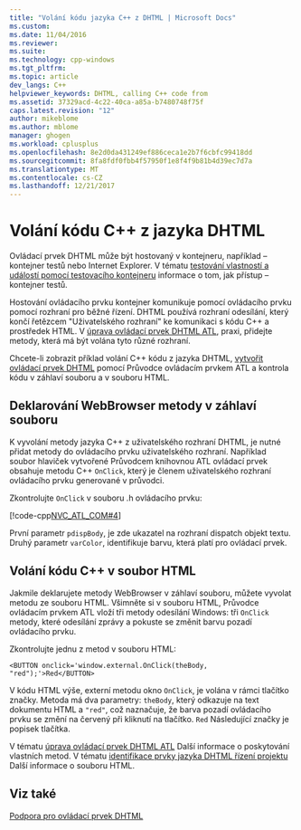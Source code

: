 ```yaml
---
title: "Volání kódu jazyka C++ z DHTML | Microsoft Docs"
ms.custom: 
ms.date: 11/04/2016
ms.reviewer: 
ms.suite: 
ms.technology: cpp-windows
ms.tgt_pltfrm: 
ms.topic: article
dev_langs: C++
helpviewer_keywords: DHTML, calling C++ code from
ms.assetid: 37329acd-4c22-40ca-a85a-b7480748f75f
caps.latest.revision: "12"
author: mikeblome
ms.author: mblome
manager: ghogen
ms.workload: cplusplus
ms.openlocfilehash: 8e2d0da431249ef886ceca1e2b7f6cbfc99418dd
ms.sourcegitcommit: 8fa8fdf0fbb4f57950f1e8f4f9b81b4d39ec7d7a
ms.translationtype: MT
ms.contentlocale: cs-CZ
ms.lasthandoff: 12/21/2017
---
```

# <a name="calling-c-code-from-dhtml"></a>Volání kódu C++ z jazyka DHTML
Ovládací prvek DHTML může být hostovaný v kontejneru, například – kontejner testů nebo Internet Explorer. V tématu [testování vlastností a událostí pomocí testovacího kontejneru](../mfc/testing-properties-and-events-with-test-container.md) informace o tom, jak přístup – kontejner testů.  
  
 Hostování ovládacího prvku kontejner komunikuje pomocí ovládacího prvku pomocí rozhraní pro běžné řízení. DHTML používá rozhraní odesílání, který končí řetězcem "Uživatelského rozhraní" ke komunikaci s kódu C++ a prostředek HTML. V [úprava ovládací prvek DHTML ATL](../atl/modifying-the-atl-dhtml-control.md), praxi, přidejte metody, která má být volána tyto různé rozhraní.  
  
 Chcete-li zobrazit příklad volání C++ kódu z jazyka DHTML, [vytvořit ovládací prvek DHTML](../atl/creating-an-atl-dhtml-control.md) pomocí Průvodce ovládacím prvkem ATL a kontrola kódu v záhlaví souboru a v souboru HTML.  
  
## <a name="declaring-webbrowser-methods-in-the-header-file"></a>Deklarování WebBrowser metody v záhlaví souboru  
 K vyvolání metody jazyka C++ z uživatelského rozhraní DHTML, je nutné přidat metody do ovládacího prvku uživatelského rozhraní. Například soubor hlaviček vytvořené Průvodcem knihovnou ATL ovládací prvek obsahuje metodu C++ `OnClick`, který je členem uživatelského rozhraní ovládacího prvku generované v průvodci.  
  
 Zkontrolujte `OnClick` v souboru .h ovládacího prvku:  
  
 [!code-cpp[NVC_ATL_COM#4](../atl/codesnippet/cpp/calling-cpp-code-from-dhtml_1.h)]  
  
 První parametr `pdispBody`, je zde ukazatel na rozhraní dispatch objekt textu. Druhý parametr `varColor`, identifikuje barvu, která platí pro ovládací prvek.  
  
## <a name="calling-c-code-in-the-html-file"></a>Volání kódu C++ v soubor HTML  
 Jakmile deklarujete metody WebBrowser v záhlaví souboru, můžete vyvolat metodu ze souboru HTML. Všimněte si v souboru HTML, Průvodce ovládacím prvkem ATL vloží tři metody odesílání Windows: tři `OnClick` metody, které odesílání zprávy a pokuste se změnit barvu pozadí ovládacího prvku.  
  
 Zkontrolujte jednu z metod v souboru HTML:  
  
 `<BUTTON onclick='window.external.OnClick(theBody, "red");'>Red</BUTTON>`  
  
 V kódu HTML výše, externí metodu okno `OnClick`, je volána v rámci tlačítko značky. Metoda má dva parametry: `theBody`, který odkazuje na text dokumentu HTML a `"red"`, což naznačuje, že barva pozadí ovládacího prvku se změní na červený při kliknutí na tlačítko. `Red` Následující značky je popisek tlačítka.  
  
 V tématu [úprava ovládací prvek DHTML ATL](../atl/modifying-the-atl-dhtml-control.md) Další informace o poskytování vlastních metod. V tématu [identifikace prvky jazyka DHTML řízení projektu](../atl/identifying-the-elements-of-the-dhtml-control-project.md) Další informace o souboru HTML.  
  
## <a name="see-also"></a>Viz také  
 [Podpora pro ovládací prvek DHTML](../atl/atl-support-for-dhtml-controls.md)

